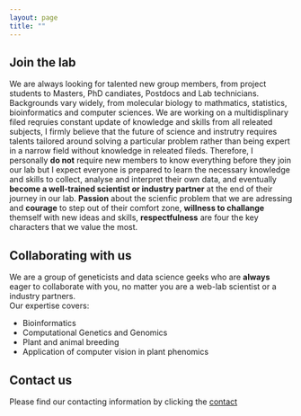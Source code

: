 ```yaml
---
layout: page
title: ""
---
```


## Join the lab
We are always looking for talented new group members, from project students to Masters, PhD candiates, Postdocs and Lab technicians. Backgrounds vary widely, from molecular biology to mathmatics, statistics, bioinformatics and computer sciences. We are working on a multidisplinary filed reqruies constant update of knowledge and skills from all releated subjects, I firmly believe that the future of science and instrutry requires talents tailored around solving a particular problem rather than being expert in a narrow field without knowledge in releated fileds. Therefore, I personally <b>do not</b> require new members to know everything before they join our lab but I expect everyone is prepared to learn the necessary knowledge and skills to collect, analyse and interpret their own data, and eventually <b>become a well-trained scientist or industry partner</b> at the end of their journey in our lab. <b>Passion</b> about the scienfic problem that we are adressing and <b>courage</b> to step out of their comfort zone, <b>willness to challange </b>themself with new ideas and skills, <b>respectfulness</b> are four the key characters that we value the most. 

## Collaborating with us

We are a group of geneticists and data science geeks who are <b>always</b> eager to collaborate with you, no matter you are a web-lab scientist or a industry partners.\
Our expertise covers:
* Bioinformatics
* Computational Genetics and Genomics
* Plant and animal breeding
* Application of computer vision in plant phenomics

## Contact us 
Please find our contacting information by clicking the [contact](https://yanjunzan.github.io/Contact/)

